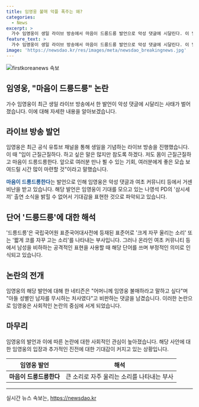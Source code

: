 ```yaml
---
title: 임영웅 불매 악플 폭주는 왜?
categories:
  - News
excerpt: >
  가수 임영웅이 생일 라이브 방송에서 마음이 드릉드릉 발언으로 악성 댓글에 시달린다. 이 발언은 나영석 PD의 출연 소식과 연결돼 기대를 모은 것으로 추정되지만, 온라인에서는 비하로 받아들여져 논란이 일고 있다. 남초 커뮤니티에서는 해당 발언이 부정적으로 해석되며, 임영웅은 비난과 불매운동의 대상이 되고 있다.
feature_text: >
  가수 임영웅이 생일 라이브 방송에서 마음이 드릉드릉 발언으로 악성 댓글에 시달린다. 이 발언은 나영석 PD의 출연 소식과 연결돼 기대를 모은 것으로 추정되지만, 온라인에서는 비하로 받아들여져 논란이 일고 있다. 남초 커뮤니티에서는 해당 발언이 부정적으로 해석되며, 임영웅은 비난과 불매운동의 대상이 되고 있다.
image: 'https://newsdao.kr/res/images/meta/newsdao_breakingnews.jpg'
---
```


<p><img src="https://newsdao.kr/res/images/meta/newsdao_breakingnews.jpg" alt="firstkoreanews 속보" /></p>

<h2 data-ke-size="size26">임영웅, "마음이 드릉드릉" 논란</h2>

<p data-ke-size="size16">가수 임영웅이 최근 생일 라이브 방송에서 한 발언이 악성 댓글에 시달리는 사태가 벌어졌습니다. 이에 대해 자세한 내용을 알아보겠습니다.</p>

<h2 data-ke-size="size24">라이브 방송 발언</h2>

<p data-ke-size="size16">임영웅은 최근 공식 유튜브 채널을 통해 생일을 기념하는 라이브 방송을 진행했습니다. 이 때 "입이 근질근질하다. 하고 싶은 말은 많지만 참도록 하겠다. 저도 몸이 근질근질하고 마음이 드릉드릉한다. 앞으로 여러분 만나 뵐 수 있는 기회, 여러분에게 좋은 모습 보여드릴 시간 많이 마련할 것"이라고 말했습니다.</p>

<p data-ke-size="size16"><b><span style="color: #1a5490;">마음이 드릉드릉한다</span></b>는 발언으로 인해 임영웅은 악성 댓글과 여초 커뮤니티 등에서 거센 비난을 받고 있습니다. 해당 발언은 임영웅이 기대를 모으고 있는 나영석 PD의 '삼시세끼' 출연 소식을 밝힐 수 없어서 기대감을 표현한 것으로 파악되고 있습니다.</p>

<h2 data-ke-size="size24">단어 '드릉드릉'에 대한 해석</h2>

<p data-ke-size="size16">'드릉드릉'은 국립국어원 표준국어대사전에 등재된 표준어로 '크게 자꾸 울리는 소리' 또는 '짧게 코를 자꾸 고는 소리'를 나타내는 부사입니다. 그러나 온라인 여초 커뮤니티 등에서 남성을 비하하는 공격적인 표현을 사용할 때 해당 단어를 쓰며 부정적인 의미로 인식되고 있습니다.</p>

<h2 data-ke-size="size24">논란의 전개</h2>

<p data-ke-size="size16">임영웅의 해당 발언에 대해 한 네티즌은 "어머니께 임영웅 불매하라고 말하고 싶다"며 "아들 성별인 남자를 무시하는 처사였다"고 비판하는 댓글을 남겼습니다. 이러한 논란으로 임영웅은 사회적인 논란의 중심에 서게 되었습니다.</p>

<h2 data-ke-size="size24">마무리</h2>

<p data-ke-size="size16">임영웅의 발언과 이에 따른 논란에 대한 사회적인 관심이 높아졌습니다. 해당 사안에 대한 임영웅의 입장과 추가적인 진전에 대한 기대감이 커지고 있는 상황입니다.</p>

<table>
    <thead>
        <tr>
            <th>임영웅 발언</th>
            <th>해석</th>
        </tr>
    </thead>
    <tbody>
        <tr>
            <td style="text-align: center; height: 17px;"><b>마음이 드릉드릉한다</b></td>
            <td style="text-align: center; height: 17px;">큰 소리로 자주 울리는 소리를 나타내는 부사</td>
        </tr>
    </tbody>
</table>

<p><hr></p>
실시간 뉴스 속보는, <a href="https://newsdao.kr" rel="dofollow">https://newsdao.kr</a>


